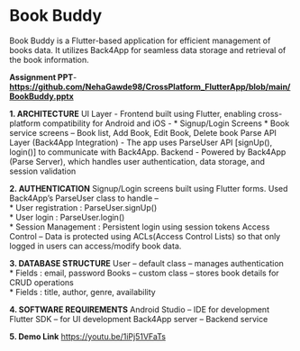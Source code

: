 # Book Buddy

Book Buddy is a Flutter-based application for efficient management of books data.
It utilizes Back4App for seamless data storage and retrieval of the book information.

**Assignment PPT**- **https://github.com/NehaGawde98/CrossPlatform_FlutterApp/blob/main/BookBuddy.pptx**

**1. ARCHITECTURE**
UI Layer -  Frontend built using Flutter, enabling cross-platform compatibility for Android and iOS - 
    * Signup/Login Screens
    * Book service screens – Book list, Add Book, Edit Book, Delete book
Parse API Layer (Back4App Integration) - The app uses ParseUser API [signUp(), login()] to communicate 	with Back4App.
Backend - Powered by Back4App (Parse Server), which handles user 	authentication, data storage, and session validation

**2. AUTHENTICATION**
Signup/Login  screens built using Flutter forms.
Used Back4App’s ParseUser class to handle –  
    * User registration : ParseUser.signUp()   
    * User login : ParseUser.login()    
    * Session Management : Persistent login using session tokens
Access Control – Data is protected using ACLs(Access Control Lists) so that only logged in users can access/modify book data.

**3. DATABASE STRUCTURE**
User – default class – manages authentication      
    * Fields : email, password
Books – custom class – stores book details for CRUD operations    
    * Fields : title, author, genre, availability

**4. SOFTWARE REQUIREMENTS**
Android Studio – IDE for development 
Flutter SDK – for UI development 
Back4App server – Backend service

**5. Demo Link**
https://youtu.be/1iPj51VFaTs



   







